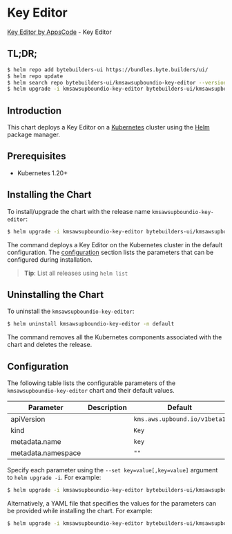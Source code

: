 # Key Editor

[Key Editor by AppsCode](https://byte.builders) - Key Editor

## TL;DR;

```bash
$ helm repo add bytebuilders-ui https://bundles.byte.builders/ui/
$ helm repo update
$ helm search repo bytebuilders-ui/kmsawsupboundio-key-editor --version=v0.4.18
$ helm upgrade -i kmsawsupboundio-key-editor bytebuilders-ui/kmsawsupboundio-key-editor -n default --create-namespace --version=v0.4.18
```

## Introduction

This chart deploys a Key Editor on a [Kubernetes](http://kubernetes.io) cluster using the [Helm](https://helm.sh) package manager.

## Prerequisites

- Kubernetes 1.20+

## Installing the Chart

To install/upgrade the chart with the release name `kmsawsupboundio-key-editor`:

```bash
$ helm upgrade -i kmsawsupboundio-key-editor bytebuilders-ui/kmsawsupboundio-key-editor -n default --create-namespace --version=v0.4.18
```

The command deploys a Key Editor on the Kubernetes cluster in the default configuration. The [configuration](#configuration) section lists the parameters that can be configured during installation.

> **Tip**: List all releases using `helm list`

## Uninstalling the Chart

To uninstall the `kmsawsupboundio-key-editor`:

```bash
$ helm uninstall kmsawsupboundio-key-editor -n default
```

The command removes all the Kubernetes components associated with the chart and deletes the release.

## Configuration

The following table lists the configurable parameters of the `kmsawsupboundio-key-editor` chart and their default values.

|     Parameter      | Description |                 Default                 |
|--------------------|-------------|-----------------------------------------|
| apiVersion         |             | <code>kms.aws.upbound.io/v1beta1</code> |
| kind               |             | <code>Key</code>                        |
| metadata.name      |             | <code>key</code>                        |
| metadata.namespace |             | <code>""</code>                         |


Specify each parameter using the `--set key=value[,key=value]` argument to `helm upgrade -i`. For example:

```bash
$ helm upgrade -i kmsawsupboundio-key-editor bytebuilders-ui/kmsawsupboundio-key-editor -n default --create-namespace --version=v0.4.18 --set apiVersion=kms.aws.upbound.io/v1beta1
```

Alternatively, a YAML file that specifies the values for the parameters can be provided while
installing the chart. For example:

```bash
$ helm upgrade -i kmsawsupboundio-key-editor bytebuilders-ui/kmsawsupboundio-key-editor -n default --create-namespace --version=v0.4.18 --values values.yaml
```
